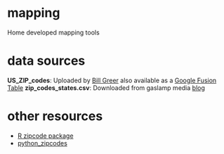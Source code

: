 mapping
=======

Home developed mapping tools

data sources
===
**US_ZIP_codes**: Uploaded by [Bill Greer](http://geocommons.com/overlays/54893) also available as a [Google Fusion Table](https://www.google.com/fusiontables/data?docid=1fzwSGnxD0xzJaiYXYX66zuYvG0c5wcEUi5ZI0Q#rows:id=1)
**zip_codes_states.csv**: Downloaded from gaslamp media [blog](https://www.gaslampmedia.com/download-zip-code-latitude-longitude-city-state-county-csv/)

other resources
===
* [R zipcode package](http://www.r-bloggers.com/my-first-r-package-zipcode/)
* [python_zipcodes](https://github.com/fcurella/python_zipcodes)

